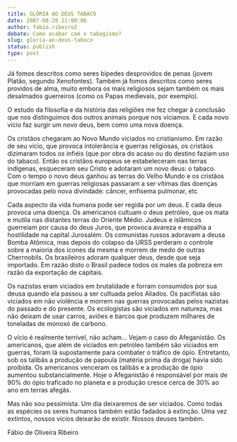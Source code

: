 ```yaml
---
title: GLÓRIA AO DEUS TABACO
date: 2007-08-28 21:00:00
author: fabio.ribeiro2
debate: Como acabar com o tabagismo?
slug: gloria-ao-deus-tabaco
status: publish 
type: post
---
```


  

Já fomos descritos como seres bípedes desprovidos de penas (jovem Platão, segundo Xenofontes). Também já fomos descritos como seres providos de alma, muito embora os mais religiosos sejam também os mais desalmados guerreiros (como os Papas medievais, por exemplo).  

  

O estudo da filosofia e da história das religiões me fez chegar à conclusão que nos distinguimos dos outros animais porque nos viciamos. E cada novo vício faz surgir um novo deus, bem como uma nova doença.  

  

Os cristãos chegaram ao Novo Mundo viciados no cristianismo. Em razão de seu vício, que provoca intolerância e guerras religiosas, os cristãos dizimaram todos os infiéis (que por obra do acaso ou do destino faziam uso do tabaco). Então os cristãos europeus se estabeleceram nas terras indígenas, esqueceram seu Cristo e adotaram um novo deus: o tabaco. Com o tempo o novo deus ganhou as terras do Velho Mundo e os cristãos que morriam em guerras religiosas passaram a ser vítimas das doenças provocadas pelo nova divindade: câncer, enfisema pulmonar, etc  

  

Cada aspecto da vida humana pode ser regida por um deus. E cada deus provoca uma doença. Os americanos cultuam o deus petróleo, que os mata e mutila nas distantes terras do Oriente Médio. Judeus e islâmicos guerreiam por causa do deus Juros, que provoca avareza e espalha a hostilidade na capital Jurosalém. Os comunistas russos adoravam a deusa Bomba Atômica, mas depois do colapso da URSS perderam o controle sobre a maioria dos ícones da mesma e morrem de medo de outras Cherrnobils. Os brasileiros adoram qualquer deus, desde que seja importado. Em razão disto o Brasil padece todos os males da pobreza em razão da exportação de capitais.  

  

Os nazistas eram viciados em brutalidade e forram consumidos por sua deusa quando ela passou a ser cultuada pelos Aliados. Os pacifistas são viciados em não violência e morrem nas guerras provocadas pelos nazistas do passado e do presente. Os ecologistas são viciados em natureza, mas não deixam de usar carros, aviões e barcos que produzem milhares de toneladas de monoxó de carbono.  

  

O vício é realmente terrível, não acham... Vejam o caso do Afeganistão. Os americanos, que além de viciados em petróleo também são viciados em guerras, foram lá supostamente para combater o tráfico de ópio. Entretanto, sob os talibãs a produção de papoula (matéria prima da droga) havia sido proibida. Os americanos venceram os talibãs e a produção de ópio aumentou substancialmente. Hoje o Afeganistão é responsável por mais de 90% do ópio traficado no planeta e a produção cresce cerca de 30% ao ano em terras afegãs.   

  

Mas não sou pessimista. Um dia deixaremos de ser viciados. Como todas as espécies os seres humanos também estão fadados à extinção. Uma vez extintos, nossos vícios deixarão de existir. Nossos deuses também.  

  

  

Fábio de Oliveira Ribeiro
